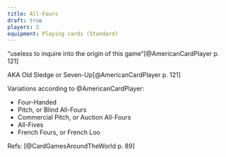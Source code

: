 ```yaml
---
title: All-Fours
draft: true
players: 2
equipment: Playing cards (Standard)
---
```


“useless to inquire into the origin of this game”[@AmericanCardPlayer p. 121]

AKA <span class="aka">Old Sledge</span> or <span class="aka">Seven-Up</span>[@AmericanCardPlayer p. 121]

Variations according to @AmericanCardPlayer:

* Four-Handed 
* Pitch, or Blind All-Fours
* Commercial Pitch, or Auction All-Fours
* All-Fives
* French Fours, or French Loo

Refs: [@CardGamesAroundTheWorld p. 89]

